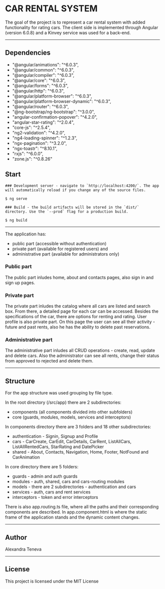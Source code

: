 # CAR RENTAL SYSTEM

The goal of the project is to represent a car rental system with added functionality for rating cars. Тhe client side is implemented through Angular (version 6.0.8) and a Kinvey service was used for a back-end.

---

## Dependencies

- "@angular/animations": "^6.0.3",
- "@angular/common": "^6.0.3",
- "@angular/compiler": "^6.0.3",
- "@angular/core": "^6.0.3",
- "@angular/forms": "^6.0.3",
- "@angular/http": "^6.0.3",
- "@angular/platform-browser": "^6.0.3",
- "@angular/platform-browser-dynamic": "^6.0.3",
- "@angular/router": "^6.0.3",
- "@ng-bootstrap/ng-bootstrap": "^3.0.0",
- "angular-confirmation-popover": "^4.2.0",
- "angular-star-rating": "^2.0.4",
- "core-js": "^2.5.4",
- "ng2-validation": "^4.2.0",
- "ng4-loading-spinner": "^1.2.3",
- "ngx-pagination": "^3.2.0",
- "ngx-toastr": "^8.10.1",
- "rxjs": "^6.0.0",
- "zone.js": "^0.8.26"

## Start 

	### Development server - navigate to `http://localhost:4200/`. The app will automatically reload if you change any of the source files.

	$ ng serve

	### Build - the build artifacts will be stored in the `dist/` directory. Use the `--prod` flag for a production build.

	$ ng build
	
---

The application has:

- public part (accessible without authentication)
- private part (available for registered users) and
- administrative part (available for administrators only)

### Public part
The public part inludes home, about and contacts pages, also sign in and sign up pages.
 
### Private part
The private part inludes the catalog where all cars are listed and search box. From there, a detailed page for each car can be accessed. Besides the specifications of the car, 
there are options for renting and rating. User profile is also private part. On this page the user can see all their activity - future and past rents, 
also he has the ability to delete past reservations. 

### Аdministrative part
The administrative part inludes all CRUD operations - create, read, update and delete cars. Also the administrator can see all rents, change their status from approved to rejected 
and delete them.

---

## Structure

For the app structure was used grouping by file type. 

In the root directory (/src/app) there are 2 subdirectories:

- 	components (all components divided into other subfolders)
- 	core (guards, modules, models, services and interceptors)

In components directory there are 3 folders and 18 other subdirectories:

- 	authentication - Signin, Signup and Profile
- 	cars - CarCreate, CarEdit, CarDetails, CarRent, ListAllCars, ListAllRentedCars, StarRating and DatePicker
- 	shared - About, Contacts, Navigation, Home, Footer, NotFound and CarAnimation
  
In core directory there are 5 folders:

- guards - admin and auth guards
- modules - auth, shared, cars and cars-routing modules
- models - there are 2 subdirectories - authentication and cars
- services - auth, cars and rent services
- interceptors - token and error interceptors

There is also app.routing.ts file, where all the paths and their corresponding components are described. In app.component.html is where the static frame 
of the application stands and the dynamic content changes.

---

## Author

Alexandra Teneva

---

## License

This project is licensed under the MIT License

